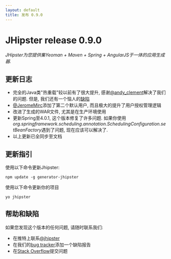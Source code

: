 ```yaml
---
layout: default
title: 发布 0.9.0
---
```


JHipster release 0.9.0
==================

*JHipster为您提供集Yeoman + Maven + Spring + AngularJS于一体的应用生成器.*

更新日志
----------

- 完全的Java类"热重载"较以前有了很大提升, 感谢[@andy_clement](https://twitter.com/andy_clement)解决了我们的问题. 但是, 我们还有一个恼人的[缺陷](https://github.com/spring-projects/spring-loaded/issues/39)
- [@JeromeMirc](https://twitter.com/JeromeMirc)添加了第二个默认用户, 而且极大的提升了用户授权管理逻辑
- 改进了生成的WAR文件, 尤其是在生产环境使用
- 更新Spring至4.0.1, 这个版本修复了许多问题. 如果你使用*org.springframework.scheduling.annotation.SchedulingConfiguration.setBeanFactory*遇到了问题, 现在应该可以解决了.
- 以上更新已全同步至文档

更新指引
------------

使用以下命令更新Jhipster:

```
npm update -g generator-jhipster
```

使用以下命令更新你的项目

```
yo jhipster
```

帮助和缺陷
--------------

如果您发现这个版本的任何问题, 请随时联系我们:

- 在推特上联系[@jhipster](https://twitter.com/jhipster)
- 在我们的[bug tracker](https://github.com/jhipster/generator-jhipster/issues?state=open)添加一个缺陷报告
- 在[Stack Overflow](http://stackoverflow.com/tags/jhipster/info)提交问题
